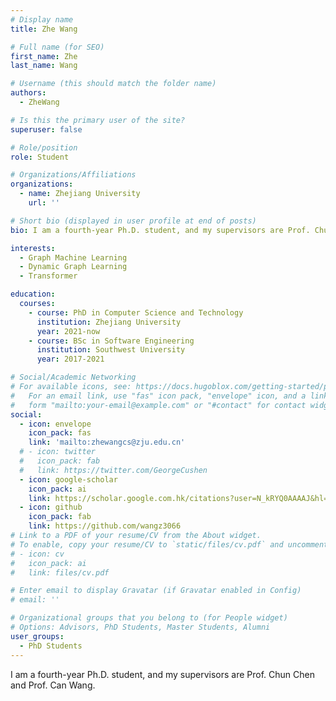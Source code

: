 ```yaml
---
# Display name
title: Zhe Wang

# Full name (for SEO)
first_name: Zhe
last_name: Wang

# Username (this should match the folder name)
authors:
  - ZheWang

# Is this the primary user of the site?
superuser: false

# Role/position
role: Student

# Organizations/Affiliations
organizations:
  - name: Zhejiang University
    url: ''

# Short bio (displayed in user profile at end of posts)
bio: I am a fourth-year Ph.D. student, and my supervisors are Prof. Chun Chen and Prof. Can Wang.

interests:
  - Graph Machine Learning
  - Dynamic Graph Learning
  - Transformer

education:
  courses:
    - course: PhD in Computer Science and Technology
      institution: Zhejiang University
      year: 2021-now
    - course: BSc in Software Engineering
      institution: Southwest University
      year: 2017-2021

# Social/Academic Networking
# For available icons, see: https://docs.hugoblox.com/getting-started/page-builder/#icons
#   For an email link, use "fas" icon pack, "envelope" icon, and a link in the
#   form "mailto:your-email@example.com" or "#contact" for contact widget.
social:
  - icon: envelope
    icon_pack: fas
    link: 'mailto:zhewangcs@zju.edu.cn'
  # - icon: twitter
  #   icon_pack: fab
  #   link: https://twitter.com/GeorgeCushen
  - icon: google-scholar
    icon_pack: ai
    link: https://scholar.google.com.hk/citations?user=N_kRYQ0AAAAJ&hl=zh-CN
  - icon: github
    icon_pack: fab
    link: https://github.com/wangz3066
# Link to a PDF of your resume/CV from the About widget.
# To enable, copy your resume/CV to `static/files/cv.pdf` and uncomment the lines below.
# - icon: cv
#   icon_pack: ai
#   link: files/cv.pdf

# Enter email to display Gravatar (if Gravatar enabled in Config)
# email: ''

# Organizational groups that you belong to (for People widget)
# Options: Advisors, PhD Students, Master Students, Alumni
user_groups:
  - PhD Students
---
```


I am a fourth-year Ph.D. student, and my supervisors are Prof. Chun Chen and Prof. Can Wang.
